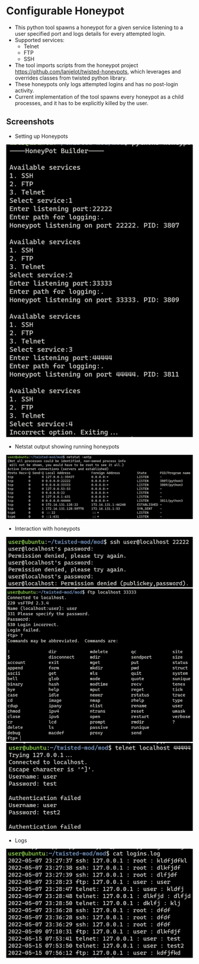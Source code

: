 # Configurable Honeypot
* This python tool spawns a honeypot for a given service listening to a user specified port and logs details for every attempted login.
* Supported services:
	* Telnet
	* FTP
	* SSH
* The tool imports scripts from the honeypot project https://github.com/lanjelot/twisted-honeypots, which leverages and overrides classes from twisted python library.
* These honeypots only logs attempted logins and has no post-login activity.
* Current implementation of the tool spawns every honeypot as a child processes, and it has to be explicitly killed by the user.

## Screenshots
* Setting up Honeypots

![Screenshot](images/builder.jpg)

* Netstat output showing running honeypots
 
![Screenshot](images/netstat.jpg)

* Interaction with honeypots

![Screenshot](images/ssh.jpg)
![Screenshot](images/ftp.jpg)
![Screenshot](images/telnet.jpg)

* Logs

![Screenshot](images/logins.jpg)
